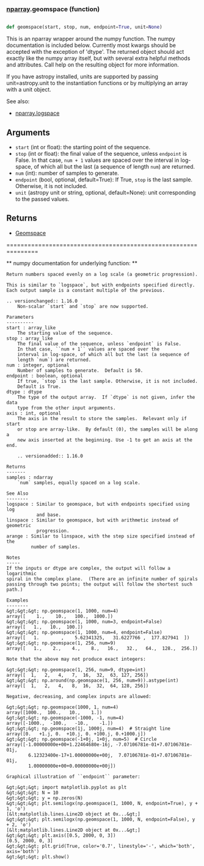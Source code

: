 ### [nparray](nparray.md).geomspace (function)


```py

def geomspace(start, stop, num, endpoint=True, unit=None)

```



This is an nparray wrapper around the numpy function.  The
numpy documentation is included below.  Currently most kwargs
should be accepted with the exception of 'dtype'.  The returned
object should act exactly like the numpy array itself, but with
several extra helpful methods and attributes.  Call help on the
resulting object for more information.

If you have astropy installed, units are supported by passing unit=astropy.unit
to the instantiation functions or by multiplying an array with a unit object.


See also:

* [nparray.logspace](nparray.logspace.md)

Arguments
------------
* `start` (int or float): the starting point of the sequence.
* `stop` (int or float): the final value of the sequence, unless `endpoint`
is False.  In that case, ``num + 1`` values are spaced over the
interval in log-space, of which all but the last (a sequence of
length `num`) are returned.
* `num` (int): number of samples to generate.
* `endpoint` (bool, optional, default=True): If True, `stop` is the last
sample. Otherwise, it is not included.
* `unit` (astropy unit or string, optional, default=None): unit
corresponding to the passed values.

Returns
-----------
* [Geomspace](Geomspace.md)


===============================================================

** numpy documentation for underlying function: **


    Return numbers spaced evenly on a log scale (a geometric progression).

    This is similar to `logspace`, but with endpoints specified directly.
    Each output sample is a constant multiple of the previous.

    .. versionchanged:: 1.16.0
        Non-scalar `start` and `stop` are now supported.

    Parameters
    ----------
    start : array_like
        The starting value of the sequence.
    stop : array_like
        The final value of the sequence, unless `endpoint` is False.
        In that case, ``num + 1`` values are spaced over the
        interval in log-space, of which all but the last (a sequence of
        length `num`) are returned.
    num : integer, optional
        Number of samples to generate.  Default is 50.
    endpoint : boolean, optional
        If true, `stop` is the last sample. Otherwise, it is not included.
        Default is True.
    dtype : dtype
        The type of the output array.  If `dtype` is not given, infer the data
        type from the other input arguments.
    axis : int, optional
        The axis in the result to store the samples.  Relevant only if start
        or stop are array-like.  By default (0), the samples will be along a
        new axis inserted at the beginning. Use -1 to get an axis at the end.

        .. versionadded:: 1.16.0

    Returns
    -------
    samples : ndarray
        `num` samples, equally spaced on a log scale.

    See Also
    --------
    logspace : Similar to geomspace, but with endpoints specified using log
               and base.
    linspace : Similar to geomspace, but with arithmetic instead of geometric
               progression.
    arange : Similar to linspace, with the step size specified instead of the
             number of samples.

    Notes
    -----
    If the inputs or dtype are complex, the output will follow a logarithmic
    spiral in the complex plane.  (There are an infinite number of spirals
    passing through two points; the output will follow the shortest such path.)

    Examples
    --------
    &gt;&gt;&gt; np.geomspace(1, 1000, num=4)
    array([    1.,    10.,   100.,  1000.])
    &gt;&gt;&gt; np.geomspace(1, 1000, num=3, endpoint=False)
    array([   1.,   10.,  100.])
    &gt;&gt;&gt; np.geomspace(1, 1000, num=4, endpoint=False)
    array([   1.        ,    5.62341325,   31.6227766 ,  177.827941  ])
    &gt;&gt;&gt; np.geomspace(1, 256, num=9)
    array([   1.,    2.,    4.,    8.,   16.,   32.,   64.,  128.,  256.])

    Note that the above may not produce exact integers:

    &gt;&gt;&gt; np.geomspace(1, 256, num=9, dtype=int)
    array([  1,   2,   4,   7,  16,  32,  63, 127, 256])
    &gt;&gt;&gt; np.around(np.geomspace(1, 256, num=9)).astype(int)
    array([  1,   2,   4,   8,  16,  32,  64, 128, 256])

    Negative, decreasing, and complex inputs are allowed:

    &gt;&gt;&gt; np.geomspace(1000, 1, num=4)
    array([1000.,  100.,   10.,    1.])
    &gt;&gt;&gt; np.geomspace(-1000, -1, num=4)
    array([-1000.,  -100.,   -10.,    -1.])
    &gt;&gt;&gt; np.geomspace(1j, 1000j, num=4)  # Straight line
    array([0.   +1.j, 0.  +10.j, 0. +100.j, 0.+1000.j])
    &gt;&gt;&gt; np.geomspace(-1+0j, 1+0j, num=5)  # Circle
    array([-1.00000000e+00+1.22464680e-16j, -7.07106781e-01+7.07106781e-01j,
            6.12323400e-17+1.00000000e+00j,  7.07106781e-01+7.07106781e-01j,
            1.00000000e+00+0.00000000e+00j])

    Graphical illustration of ``endpoint`` parameter:

    &gt;&gt;&gt; import matplotlib.pyplot as plt
    &gt;&gt;&gt; N = 10
    &gt;&gt;&gt; y = np.zeros(N)
    &gt;&gt;&gt; plt.semilogx(np.geomspace(1, 1000, N, endpoint=True), y + 1, 'o')
    [&lt;matplotlib.lines.Line2D object at 0x...&gt;]
    &gt;&gt;&gt; plt.semilogx(np.geomspace(1, 1000, N, endpoint=False), y + 2, 'o')
    [&lt;matplotlib.lines.Line2D object at 0x...&gt;]
    &gt;&gt;&gt; plt.axis([0.5, 2000, 0, 3])
    [0.5, 2000, 0, 3]
    &gt;&gt;&gt; plt.grid(True, color='0.7', linestyle='-', which='both', axis='both')
    &gt;&gt;&gt; plt.show()

    


